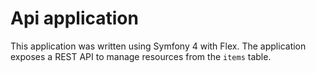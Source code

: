 # Api application
This application was written using Symfony 4 with Flex. The application exposes a REST API to manage resources from the `items` table.
